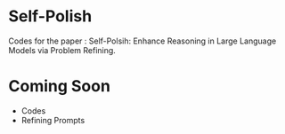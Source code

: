 # Self-Polish
Codes for the paper : Self-Polsih: Enhance Reasoning in Large Language Models via Problem Refining.

# Coming Soon
- Codes
- Refining Prompts
